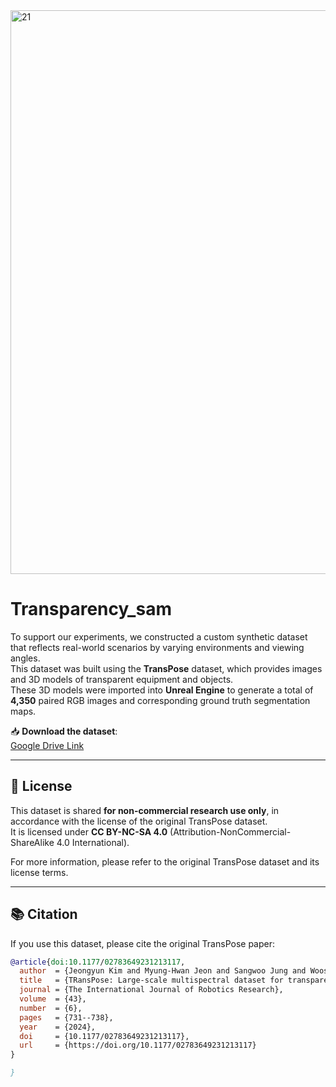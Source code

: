 


<img width="692" height="902" alt="21" src="https://github.com/user-attachments/assets/10bb8692-cb88-491a-9e67-af6d1c015c2a" />


# Transparency_sam

To support our experiments, we constructed a custom synthetic dataset that reflects real-world scenarios by varying environments and viewing angles.  
This dataset was built using the **TransPose** dataset, which provides images and 3D models of transparent equipment and objects.  
These 3D models were imported into **Unreal Engine** to generate a total of **4,350** paired RGB images and corresponding ground truth segmentation maps.


📥 **Download the dataset**:  
[Google Drive Link]([https://drive.google.com/file/d/1k0yjpnDzNKcBmW-z1lpChnM80eWi2Mkt/view?usp=sharing](https://drive.google.com/file/d/1go94wM4lS6exm_ljxhrxaTKpjjEY5Q4r/view?usp=sharing))

---

## 📄 License

This dataset is shared **for non-commercial research use only**, in accordance with the license of the original TransPose dataset.  
It is licensed under **CC BY-NC-SA 4.0** (Attribution-NonCommercial-ShareAlike 4.0 International).

For more information, please refer to the original TransPose dataset and its license terms.

---

## 📚 Citation

If you use this dataset, please cite the original TransPose paper:

```bibtex
@article{doi:10.1177/02783649231213117,
  author  = {Jeongyun Kim and Myung-Hwan Jeon and Sangwoo Jung and Wooseong Yang and Minwoo Jung and Jaeho Shin and Ayoung Kim},
  title   = {TRansPose: Large-scale multispectral dataset for transparent object},
  journal = {The International Journal of Robotics Research},
  volume  = {43},
  number  = {6},
  pages   = {731--738},
  year    = {2024},
  doi     = {10.1177/02783649231213117},
  url     = {https://doi.org/10.1177/02783649231213117}
}

}
